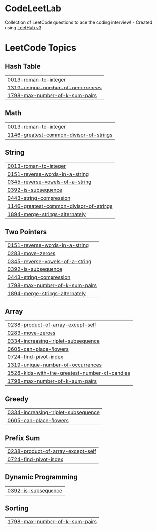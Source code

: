 # CodeLeetLab
Collection of LeetCode questions to ace the coding interview! - Created using [LeetHub v3](https://github.com/raphaelheinz/LeetHub-3.0)

<!---LeetCode Topics Start-->
# LeetCode Topics
## Hash Table
|  |
| ------- |
| [0013-roman-to-integer](https://github.com/SCCSMARTCODE/CodeLeetLab/tree/master/0013-roman-to-integer) |
| [1319-unique-number-of-occurrences](https://github.com/SCCSMARTCODE/CodeLeetLab/tree/master/1319-unique-number-of-occurrences) |
| [1798-max-number-of-k-sum-pairs](https://github.com/SCCSMARTCODE/CodeLeetLab/tree/master/1798-max-number-of-k-sum-pairs) |
## Math
|  |
| ------- |
| [0013-roman-to-integer](https://github.com/SCCSMARTCODE/CodeLeetLab/tree/master/0013-roman-to-integer) |
| [1146-greatest-common-divisor-of-strings](https://github.com/SCCSMARTCODE/CodeLeetLab/tree/master/1146-greatest-common-divisor-of-strings) |
## String
|  |
| ------- |
| [0013-roman-to-integer](https://github.com/SCCSMARTCODE/CodeLeetLab/tree/master/0013-roman-to-integer) |
| [0151-reverse-words-in-a-string](https://github.com/SCCSMARTCODE/CodeLeetLab/tree/master/0151-reverse-words-in-a-string) |
| [0345-reverse-vowels-of-a-string](https://github.com/SCCSMARTCODE/CodeLeetLab/tree/master/0345-reverse-vowels-of-a-string) |
| [0392-is-subsequence](https://github.com/SCCSMARTCODE/CodeLeetLab/tree/master/0392-is-subsequence) |
| [0443-string-compression](https://github.com/SCCSMARTCODE/CodeLeetLab/tree/master/0443-string-compression) |
| [1146-greatest-common-divisor-of-strings](https://github.com/SCCSMARTCODE/CodeLeetLab/tree/master/1146-greatest-common-divisor-of-strings) |
| [1894-merge-strings-alternately](https://github.com/SCCSMARTCODE/CodeLeetLab/tree/master/1894-merge-strings-alternately) |
## Two Pointers
|  |
| ------- |
| [0151-reverse-words-in-a-string](https://github.com/SCCSMARTCODE/CodeLeetLab/tree/master/0151-reverse-words-in-a-string) |
| [0283-move-zeroes](https://github.com/SCCSMARTCODE/CodeLeetLab/tree/master/0283-move-zeroes) |
| [0345-reverse-vowels-of-a-string](https://github.com/SCCSMARTCODE/CodeLeetLab/tree/master/0345-reverse-vowels-of-a-string) |
| [0392-is-subsequence](https://github.com/SCCSMARTCODE/CodeLeetLab/tree/master/0392-is-subsequence) |
| [0443-string-compression](https://github.com/SCCSMARTCODE/CodeLeetLab/tree/master/0443-string-compression) |
| [1798-max-number-of-k-sum-pairs](https://github.com/SCCSMARTCODE/CodeLeetLab/tree/master/1798-max-number-of-k-sum-pairs) |
| [1894-merge-strings-alternately](https://github.com/SCCSMARTCODE/CodeLeetLab/tree/master/1894-merge-strings-alternately) |
## Array
|  |
| ------- |
| [0238-product-of-array-except-self](https://github.com/SCCSMARTCODE/CodeLeetLab/tree/master/0238-product-of-array-except-self) |
| [0283-move-zeroes](https://github.com/SCCSMARTCODE/CodeLeetLab/tree/master/0283-move-zeroes) |
| [0334-increasing-triplet-subsequence](https://github.com/SCCSMARTCODE/CodeLeetLab/tree/master/0334-increasing-triplet-subsequence) |
| [0605-can-place-flowers](https://github.com/SCCSMARTCODE/CodeLeetLab/tree/master/0605-can-place-flowers) |
| [0724-find-pivot-index](https://github.com/SCCSMARTCODE/CodeLeetLab/tree/master/0724-find-pivot-index) |
| [1319-unique-number-of-occurrences](https://github.com/SCCSMARTCODE/CodeLeetLab/tree/master/1319-unique-number-of-occurrences) |
| [1528-kids-with-the-greatest-number-of-candies](https://github.com/SCCSMARTCODE/CodeLeetLab/tree/master/1528-kids-with-the-greatest-number-of-candies) |
| [1798-max-number-of-k-sum-pairs](https://github.com/SCCSMARTCODE/CodeLeetLab/tree/master/1798-max-number-of-k-sum-pairs) |
## Greedy
|  |
| ------- |
| [0334-increasing-triplet-subsequence](https://github.com/SCCSMARTCODE/CodeLeetLab/tree/master/0334-increasing-triplet-subsequence) |
| [0605-can-place-flowers](https://github.com/SCCSMARTCODE/CodeLeetLab/tree/master/0605-can-place-flowers) |
## Prefix Sum
|  |
| ------- |
| [0238-product-of-array-except-self](https://github.com/SCCSMARTCODE/CodeLeetLab/tree/master/0238-product-of-array-except-self) |
| [0724-find-pivot-index](https://github.com/SCCSMARTCODE/CodeLeetLab/tree/master/0724-find-pivot-index) |
## Dynamic Programming
|  |
| ------- |
| [0392-is-subsequence](https://github.com/SCCSMARTCODE/CodeLeetLab/tree/master/0392-is-subsequence) |
## Sorting
|  |
| ------- |
| [1798-max-number-of-k-sum-pairs](https://github.com/SCCSMARTCODE/CodeLeetLab/tree/master/1798-max-number-of-k-sum-pairs) |
<!---LeetCode Topics End-->